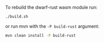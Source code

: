 To rebuild the dwarf-rust wasm module run:

```sh
./build.sh
```

or run mvn with the `-P build-rust` argument:

```sh
mvn clean install -P build-rust
```
